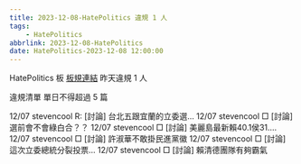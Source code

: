 ```yaml
---
title: 2023-12-08-HatePolitics 違規 1 人
tags:
    - HatePolitics
abbrlink: 2023-12-08-HatePolitics
date: HatePolitics-2023-12-08 12:00:00
---
```

HatePolitics 板 [板規連結](https://www.ptt.cc/bbs/HatePolitics/M.1617115262.A.D60.html)
昨天違規 1 人
<!-- more -->

違規清單
單日不得超過 5 篇

12/07 stevencool R: [討論] 台北五跟宜蘭的立委選…
12/07 stevencool □ [討論] 選前會不會綠白合？？
12/07 stevencool □ [討論] 美麗島最新賴40.1侯31.…
12/07 stevencool □ [討論] 許淑華不敢掛民進黨徽
12/07 stevencool □ [討論] 這次立委總統分裂投票…
12/07 stevencool □ [討論] 賴清德團隊有夠霸氣